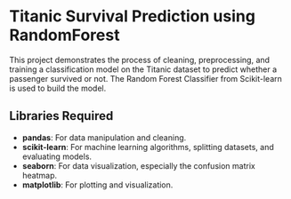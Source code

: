 # Titanic Survival Prediction using RandomForest

This project demonstrates the process of cleaning, preprocessing, and training a classification model on the Titanic dataset to predict whether a passenger survived or not. The Random Forest Classifier from Scikit-learn is used to build the model.

## Libraries Required

- **pandas**: For data manipulation and cleaning.
- **scikit-learn**: For machine learning algorithms, splitting datasets, and evaluating models.
- **seaborn**: For data visualization, especially the confusion matrix heatmap.
- **matplotlib**: For plotting and visualization.
